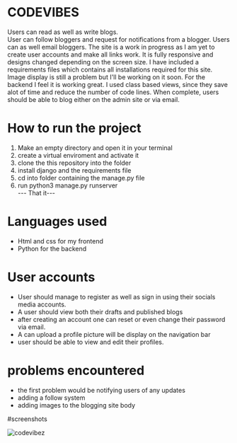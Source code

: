 # CODEVIBES

Users can read as well as write blogs.<br> User can follow bloggers and request for notifications from a blogger. Users can as well email bloggers.
The site is a work in progress as I am yet to create user accounts and make all links work. It is fully responsive and designs changed depending on the screen size.
I have included a requirements files which contains all installations required for this site. Image display is still a problem but I'll be working on it soon.
For the backend I feel it is working great. I used class based views, since they save alot of time and reduce the number of code lines.
When complete, users should be able to blog either on the admin site or via email. 

# How to run the project
1. Make an empty directory and open it in your terminal<br>
2. create a virtual enviroment and activate it<br>
3. clone the this repository into the folder<br>
4. install django and the requirements file<br>
5. cd into folder containing the manage.py file<br>
6. run python3 manage.py runserver<br>
--- That it---

# Languages used
- Html and css for my frontend
- Python for the backend

# User accounts
- User should manage to register as well as sign in using their socials media accounts.
- A user should view both their drafts and published blogs
- after creating an account one can reset or even change their password via email.
- A can upload a profile picture will be display on the navigation bar
- user should be able to view and edit their profiles.

# problems encountered
- the first problem would be notifying users of any updates
- adding a follow system
- adding images to the blogging site body

#screenshots
<!-- ![mobile](https://github.com/javaGhost1/codevibes/assets/44295135/58a2df74-0764-4781-aea1-43f1fee5b61a) -->
<!-- ![vibezcode](https://github.com/javaGhost1/codevibes/assets/44295135/1d6b5f9a-9c8e-4bd7-a02b-c5b35b30cf10) -->

![codevibez](https://github.com/javaGhost1/codevibes/assets/44295135/64357b67-ffba-465d-821f-fdf5049edc60)
